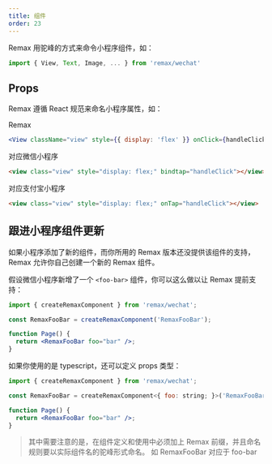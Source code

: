 ```yaml
---
title: 组件
order: 23
---
```


Remax 用驼峰的方式来命令小程序组件，如：

```js
import { View, Text, Image, ... } from 'remax/wechat'
```

## Props

Remax 遵循 React 规范来命名小程序属性，如：

Remax

```jsx
<View className="view" style={{ display: 'flex' }} onClick={handleClick} />
```

对应微信小程序

```html
<view class="view" style="display: flex;" bindtap="handleClick"></view>
```

对应支付宝小程序

```html
<view class="view" style="display: flex;" onTap="handleClick"></view>
```

## 跟进小程序组件更新

如果小程序添加了新的组件，而你所用的 Remax 版本还没提供该组件的支持，Remax 允许你自己创建一个新的 Remax 组件。

假设微信小程序新增了一个 `<foo-bar>` 组件，你可以这么做以让 Remax 提前支持：

```jsx
import { createRemaxComponent } from 'remax/wechat';

const RemaxFooBar = createRemaxComponent('RemaxFooBar');

function Page() {
  return <RemaxFooBar foo="bar" />;
}
```

如果你使用的是 typescript，还可以定义 props 类型：

```jsx
import { createRemaxComponent } from 'remax/wechat';

const RemaxFooBar = createRemaxComponent<{ foo: string; }>('RemaxFooBar');

function Page() {
  return <RemaxFooBar foo="bar" />;
}
```

> 其中需要注意的是，在组件定义和使用中必须加上 Remax 前缀，并且命名规则要以实际组件名的驼峰形式命名。
> 如 RemaxFooBar 对应于 foo-bar
